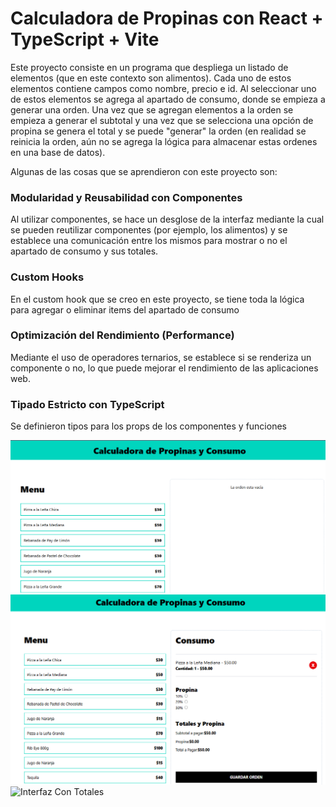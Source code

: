 # Calculadora de Propinas con React + TypeScript + Vite

Este proyecto consiste en un programa que despliega un listado de elementos (que en este contexto son alimentos). Cada uno de estos elementos contiene campos como nombre, precio e id. Al seleccionar uno de estos elementos se agrega al apartado de consumo, donde se empieza a generar una orden. Una vez que se agregan elementos a la orden se empieza a generar el subtotal y una vez que se selecciona una opción de propina se genera el total y se puede "generar" la orden (en realidad se reinicia la orden, aún no se agrega la lógica para almacenar estas ordenes en una base de datos). 

Algunas de las cosas que se aprendieron con este proyecto son:

### <a /> Modularidad y Reusabilidad con Componentes
Al utilizar componentes, se hace un desglose de la interfaz mediante la cual se pueden reutilizar componentes (por ejemplo, los alimentos) y se establece una comunicación entre los mismos para mostrar o no el apartado de consumo y sus totales.

### <a /> Custom Hooks
En el custom hook que se creo en este proyecto, se tiene toda la lógica para agregar o eliminar items del apartado de consumo

### <a /> Optimización del Rendimiento (Performance)
Mediante el uso de operadores ternarios, se establece si se renderiza un componente o no, lo que puede mejorar el rendimiento de las aplicaciones web.

### <a /> Tipado Estricto con TypeScript
Se definieron tipos para los props de los componentes y funciones

![Interfaz Inicial](https://github.com/ReploidGI0/calc_propinas/blob/main/images/interfaz_propina1.PNG "Interfaz Inicial")
![Interfaz Con Producto Agregado](https://github.com/ReploidGI0/calc_propinas/blob/main/images/interfaz_propina2.PNG "Interfaz Con Producto Agregado")
![Interfaz Con Totales](https://github.com/ReploidGI0/calc_propinas/blob/main/images/interfaz_propina3.PNG "Interfaz Con Totales")



